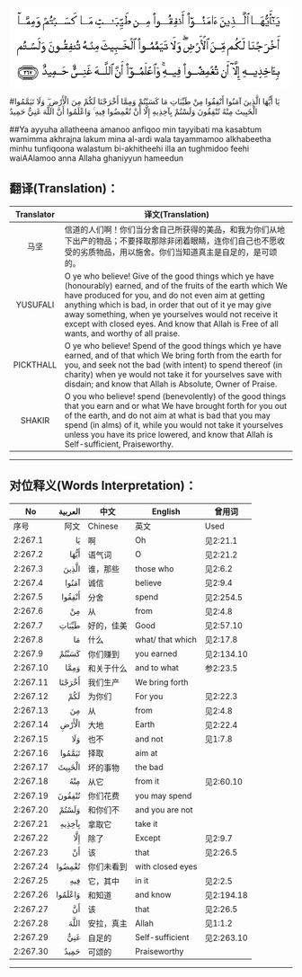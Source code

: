 ![002:267](images/002_267.gif)

#يَا أَيُّهَا الَّذِينَ آمَنُوا أَنْفِقُوا مِنْ طَيِّبَاتِ مَا كَسَبْتُمْ وَمِمَّا أَخْرَجْنَا لَكُمْ مِنَ الْأَرْضِ ۖ وَلَا تَيَمَّمُوا الْخَبِيثَ مِنْهُ تُنْفِقُونَ وَلَسْتُمْ بِآخِذِيهِ إِلَّا أَنْ تُغْمِضُوا فِيهِ ۚ وَاعْلَمُوا أَنَّ اللَّهَ غَنِيٌّ حَمِيدٌ 

##Ya ayyuha allatheena amanoo anfiqoo min tayyibati ma kasabtum wamimma akhrajna lakum mina al-ardi wala tayammamoo alkhabeetha minhu tunfiqoona walastum bi-akhitheehi illa an tughmidoo feehi waiAAlamoo anna Allaha ghaniyyun hameedun 

## 翻译(Translation)：

| Translator | 译文(Translation)                                            |
| :--------: | ------------------------------------------------------------ |
|    马坚    | 信道的人们啊！你们当分舍自己所获得的美品，和我为你们从地下出产的物品；不要择取那除非闭着眼睛，连你们自己也不愿收受的劣质物品，用以施舍。你们当知道真主是自足的，是可颂的。 |
|  YUSUFALI  | O ye who believe! Give of the good things which ye have (honourably) earned, and of the fruits of the earth which We have produced for you, and do not even aim at getting anything which is bad, in order that out of it ye may give away something, when ye yourselves would not receive it except with closed eyes. And know that Allah is Free of all wants, and worthy of all praise. |
| PICKTHALL  | O ye who believe! Spend of the good things which ye have earned, and of that which We bring forth from the earth for you, and seek not the bad (with intent) to spend thereof (in charity) when ye would not take it for yourselves save with disdain; and know that Allah is Absolute, Owner of Praise. |
|   SHAKIR   | O you who believe! spend (benevolently) of the good things that you earn and or what We have brought forth for you out of the earth, and do not aim at what is bad that you may spend (in alms) of it, while you would not take it yourselves unless you have its price lowered, and know that Allah is Self-sufficient, Praiseworthy. |

---

## 对位释义(Words Interpretation)：

| No   | العربية | 中文    | English | 曾用词 |
| ---- | ------: | ------- | ------- | ------ |
| 序号 |    阿文 | Chinese | 英文    | Used   |
| 2:267.1  | يَا      | 啊         | Oh               | 见2:21.1   |
| 2:267.2  | أَيُّهَا    | 语气词     | O                | 见2:21.2   |
| 2:267.3  | الَّذِينَ   | 谁，那些   | those who        | 见2:6.2    |
| 2:267.4  | آمَنُوا   | 诚信       | believe          | 见2:9.4    |
| 2:267.5  | أَنْفِقُوا  | 分舍       | spend            | 见2:254.5  |
| 2:267.6  | مِنْ      | 从         | from             | 见2:4.8    |
| 2:267.7  | طَيِّبَاتِ   | 好的，佳美 | Good             | 见2:57.10  |
| 2:267.8  | مَا      | 什么       | what/ that which | 见2:17.8   |
| 2:267.9  | كَسَبْتُمْ   | 你们赚到   | you earned       | 见2:134.10 |
| 2:267.10 | وَمِمَّا    | 和关于什么 | and to what      | 参2:23.5   |
| 2:267.11 | أَخْرَجْنَا  | 我们生产   | We bring forth   |            |
| 2:267.12 | لَكُمْ     | 为你们     | For you          | 见2:22.3   |
| 2:267.13 | مِنَ      | 从         | from             | 见2:4.8    |
| 2:267.14 | الْأَرْضِ   | 大地       | Earth            | 见2:22.4   |
| 2:267.15 | وَلَا     | 也不       | and not          | 见1:7.8    |
| 2:267.16 | تَيَمَّمُوا  | 择取       | aim at           |            |
| 2:267.17 | الْخَبِيثَ  | 坏的事物   | the bad          |            |
| 2:267.18 | مِنْهُ     | 从它       | from it          | 见2:60.10  |
| 2:267.19 | تُنْفِقُونَ  | 你们花费   | you may spend    |            |
| 2:267.20 | وَلَسْتُمْ   | 和你们不   | and you are not  |            |
| 2:267.21 | بِآخِذِيهِ  | 拿取它     | take it          |            |
| 2:267.22 | إِلَّا     | 除了       | Except           | 见2:9.7    |
| 2:267.23 | أَنْ      | 该         | that             | 见2:26.5   |
| 2:267.24 | تُغْمِضُوا  | 你们未看到 | with closed eyes |            |
| 2:267.25 | فِيهِ     | 它，其中   | in it            | 见2:2.5    |
| 2:267.26 | وَاعْلَمُوا | 和知道     | and know         | 见2:194.18 |
| 2:267.27 | أَنَّ      | 该         | that             | 见2:26.5   |
| 2:267.28 | اللَّهَ    | 安拉，真主 | Allah            | 见1:1.2    |
| 2:267.29 | غَنِيٌّ     | 自足的     | Self-sufficient  | 见2:263.10 |
| 2:267.30 | حَمِيدٌ    | 可颂的     | Praiseworthy     |            |

---
